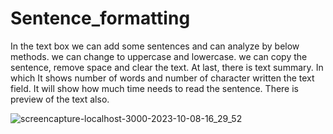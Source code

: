 # Sentence_formatting

 In the text box we can add some sentences and can analyze by below methods.
 we can change to uppercase and lowercase.
 we can copy the sentence, remove space and clear the text.
 At last, there is text summary.
 In which It shows number of words and number of character written the text field.
 It will show how much time needs to read the sentence.
 There is preview of the text also.
 
![screencapture-localhost-3000-2023-10-08-16_29_52]()

